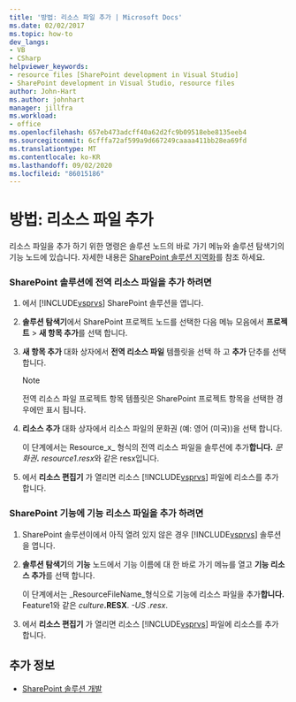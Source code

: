 ```yaml
---
title: '방법: 리소스 파일 추가 | Microsoft Docs'
ms.date: 02/02/2017
ms.topic: how-to
dev_langs:
- VB
- CSharp
helpviewer_keywords:
- resource files [SharePoint development in Visual Studio]
- SharePoint development in Visual Studio, resource files
author: John-Hart
ms.author: johnhart
manager: jillfra
ms.workload:
- office
ms.openlocfilehash: 657eb473adcff40a62d2fc9b09518ebe8135eeb4
ms.sourcegitcommit: 6cfffa72af599a9d667249caaaa411bb28ea69fd
ms.translationtype: MT
ms.contentlocale: ko-KR
ms.lasthandoff: 09/02/2020
ms.locfileid: "86015186"
---
```

# <a name="how-to-add-a-resource-file"></a>방법: 리소스 파일 추가
  리소스 파일을 추가 하기 위한 명령은 솔루션 노드의 바로 가기 메뉴와 솔루션 탐색기의 기능 노드에 있습니다. 자세한 내용은 [SharePoint 솔루션 지역화](../sharepoint/localizing-sharepoint-solutions.md)를 참조 하세요.

### <a name="to-add-a-global-resource-file-to-a-sharepoint-solution"></a>SharePoint 솔루션에 전역 리소스 파일을 추가 하려면

1. 에서 [!INCLUDE[vsprvs](../sharepoint/includes/vsprvs-md.md)] SharePoint 솔루션을 엽니다.

2. **솔루션 탐색기**에서 SharePoint 프로젝트 노드를 선택한 다음 메뉴 모음에서 **프로젝트**  >  **새 항목 추가**를 선택 합니다.

3. **새 항목 추가** 대화 상자에서 **전역 리소스 파일** 템플릿을 선택 하 고 **추가** 단추를 선택 합니다.

   > [!NOTE]
   > 전역 리소스 파일 프로젝트 항목 템플릿은 SharePoint 프로젝트 항목을 선택한 경우에만 표시 됩니다.

4. **리소스 추가** 대화 상자에서 리소스 파일의 문화권 (예: 영어 (미국))을 선택 합니다.

    이 단계에서는 Resource_x_ 형식의 전역 리소스 파일을 솔루션에 추가**합니다.** <em>문화권</em><strong>.</strong> *resource1.resx*와 같은 resx입니다.

5. 에서 **리소스 편집기** 가 열리면 리소스 [!INCLUDE[vsprvs](../sharepoint/includes/vsprvs-md.md)] 파일에 리소스를 추가 합니다.

### <a name="to-add-a-feature-resource-file-to-a-sharepoint-feature"></a>SharePoint 기능에 기능 리소스 파일을 추가 하려면

1. SharePoint 솔루션이에서 아직 열려 있지 않은 경우 [!INCLUDE[vsprvs](../sharepoint/includes/vsprvs-md.md)] 솔루션을 엽니다.

2. **솔루션 탐색기**의 **기능** 노드에서 기능 이름에 대 한 바로 가기 메뉴를 열고 **기능 리소스 추가**를 선택 합니다.

     이 단계에서는 _ResourceFileName_형식으로 기능에 리소스 파일을 추가**합니다.** Feature1와 같은 _culture_**.RESX**. *-US .resx*.

3. 에서 **리소스 편집기** 가 열리면 리소스 [!INCLUDE[vsprvs](../sharepoint/includes/vsprvs-md.md)] 파일에 리소스를 추가 합니다.

## <a name="see-also"></a>추가 정보
- [SharePoint 솔루션 개발](../sharepoint/developing-sharepoint-solutions.md)

